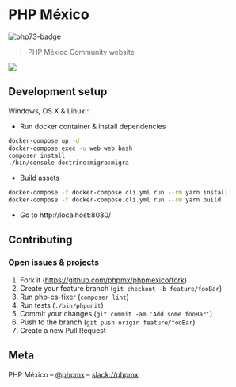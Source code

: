 # PHP México
![php73-badge]
> PHP México Community website

![](resources/docs/img/phpmexico.mx.png)

## Development setup

Windows, OS X & Linux::

- Run docker container & install dependencies
```sh
docker-compose up -d
docker-compose exec -u web web bash
composer install
./bin/console doctrine:migra:migra
```

- Build assets
```sh
docker-compose -f docker-compose.cli.yml run --rm yarn install
docker-compose -f docker-compose.cli.yml run --rm yarn build
```

- Go to http://localhost:8080/

## Contributing

### Open [issues](https://github.com/phpmx/phpmexico/issues) & [projects](https://github.com/phpmx/phpmexico/projects/)

1. Fork it (<https://github.com/phpmx/phpmexico/fork>)
2. Create your feature branch (`git checkout -b feature/fooBar`)
3. Run php-cs-fixer (`composer lint`)
4. Run tests (`./bin/phpunit`)
4. Commit your changes (`git commit -am 'Add some fooBar'`)
5. Push to the branch (`git push origin feature/fooBar`)
6. Create a new Pull Request

## Meta

PHP México – [@phpmx](https://twitter.com/phpmx) – [slack://phpmx](https://phpmx.slack.com)


<!-- Markdown link & img dfn's -->
[php73-badge]: https://img.shields.io/badge/PHP_Version-7.3-darkgreen.svg